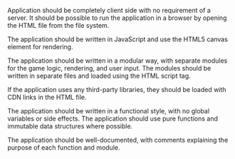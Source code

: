 Application should be completely client side with no requirement of a server. It should be possible to run the application in a browser by opening the HTML file from the file system. 

The application should be written in JavaScript and use the HTML5 canvas element for rendering.

The application should be written in a modular way, with separate modules for the game logic, rendering, and user input. The modules should be written in separate files and loaded using the HTML script tag.

If the application uses any third-party libraries, they should be loaded with CDN links in the HTML file.

The application should be written in a functional style, with no global variables or side effects. The application should use pure functions and immutable data structures where possible.

The application should be well-documented, with comments explaining the purpose of each function and module.